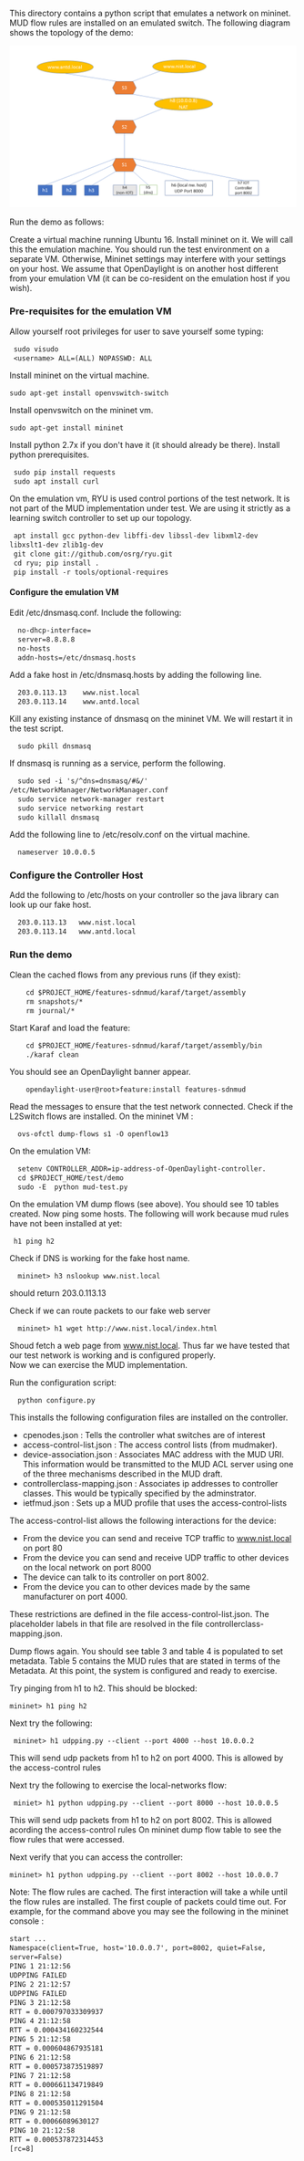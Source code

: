 This directory contains a python script that emulates a network on mininet. 
MUD flow rules are installed on an emulated switch. The following diagram
shows the topology of the demo:

![alt tag](docs/arch/DEMO-ARCH.png)

Run the demo as follows:

Create a virtual machine running Ubuntu 16. Install mininet on it.
We will call this the emulation machine.  You should run the test
environment on a separate VM. Otherwise, Mininet settings may interfere
with your settings on your host. We assume that OpenDaylight is on
another host different from your emulation VM (it can be co-resident on
the emulation host if you wish).

### Pre-requisites for the emulation VM ###

Allow yourself root privileges for user to save yourself some typing:

     sudo visudo
     <username> ALL=(ALL) NOPASSWD: ALL

Install mininet on the virtual machine.  


    sudo apt-get install openvswitch-switch

Install openvswitch on the mininet vm.

    sudo apt-get install mininet

Install python 2.7x if you don't have it (it should already be there).
Install python prerequisites.
	 
	 sudo pip install requests
	 sudo apt install curl

On the emulation vm, RYU is used control portions of the test network. It is not
part of the MUD implementation under test. We are using it strictly as
a learning switch controller to set up our topology.

     apt install gcc python-dev libffi-dev libssl-dev libxml2-dev libxslt1-dev zlib1g-dev
     git clone git://github.com/osrg/ryu.git
     cd ryu; pip install .
     pip install -r tools/optional-requires


#### Configure the emulation VM ####

Edit /etc/dnsmasq.conf.  Include the following:

      no-dhcp-interface=
      server=8.8.8.8
      no-hosts
      addn-hosts=/etc/dnsmasq.hosts

Add a fake host in /etc/dnsmasq.hosts by adding the following line.

      203.0.113.13    www.nist.local
      203.0.113.14    www.antd.local

Kill any existing instance of dnsmasq on the mininet VM. We will
restart it in the test script.

      sudo pkill dnsmasq

If dnsmasq is running as a service, perform the following.
      
      sudo sed -i 's/^dns=dnsmasq/#&/' /etc/NetworkManager/NetworkManager.conf
      sudo service network-manager restart
      sudo service networking restart
      sudo killall dnsmasq

Add the following line to /etc/resolv.conf on the virtual machine.
 
      nameserver 10.0.0.5

### Configure the Controller Host ###

Add the following to /etc/hosts on your controller so the java library can look up our fake host.

      203.0.113.13   www.nist.local
      203.0.113.14   www.antd.local


### Run the demo ###

Clean the cached flows from any previous runs (if they exist):

        cd $PROJECT_HOME/features-sdnmud/karaf/target/assembly
        rm snapshots/*
        rm journal/*

Start Karaf and load the feature:

        cd $PROJECT_HOME/features-sdnmud/karaf/target/assembly/bin
        ./karaf clean

You should see an OpenDaylight banner appear.

        opendaylight-user@root>feature:install features-sdnmud

Read the messages to ensure that the test network connected.
Check if the L2Switch flows are installed. On the mininet VM :

      ovs-ofctl dump-flows s1 -O openflow13

On the emulation VM:
 
      setenv CONTROLLER_ADDR=ip-address-of-OpenDaylight-controller.
      cd $PROJECT_HOME/test/demo
      sudo -E  python mud-test.py


On the emulation VM dump flows (see above). 
You should see 10 tables created. Now ping some hosts.
The following will work because mud rules have not been installed at yet:

     h1 ping h2 

Check if DNS is working for the fake host name. 

      mininet> h3 nslookup www.nist.local 

should return 203.0.113.13   

Check if we can route packets to our fake web server

      mininet> h1 wget http://www.nist.local/index.html  

Shoud fetch a web page from www.nist.local. Thus far we have tested
that our test network is working and is configured properly.  
Now we can exercise the MUD implementation.

Run the configuration script:

      python configure.py


This installs the following configuration files are installed on the controller.

- cpenodes.json : Tells the controller what switches are of interest
- access-control-list.json : The access control lists (from mudmaker).
- device-association.json  : Associates MAC address with the MUD URI. This information
   would be transmitted to the MUD ACL server using one of the three mechanisms described in the MUD draft.
- controllerclass-mapping.json : Associates ip addresses to controller classes. 
   This would be typically specified by the adminstrator.
- ietfmud.json : Sets up a MUD profile that uses the access-control-lists


The access-control-list allows the following interactions for the device:

- From the device you can send and receive TCP traffic to www.nist.local on port 80
- From the device you can send and receive UDP traffic to other devices on the local network on port 8000
- The device can talk to its controller on port 8002. 
- From the device you can to other devices made by the same manufacturer on port 4000.

These restrictions are defined in the file access-control-list.json. The placeholder labels in that file are
resolved in the file controllerclass-mapping.json.

Dump flows again. You should see table 3 and table 4 is populated to set metadata. Table 5 contains the MUD rules
that are stated in terms of the Metadata. At this point, the system is configured and ready to exercise.

Try pinging from h1 to h2. This should be blocked:

    mininet> h1 ping h2

Next try the following:

     mininet> h1 udpping.py --client --port 4000 --host 10.0.0.2

This will send udp packets from h1 to h2 on port 4000. This is allowed by the access-control rules

Next try the following to exercise the local-networks flow:

     miniet> h1 python udpping.py --client --port 8000 --host 10.0.0.5

This will send udp packets from h1 to h2 on port 8002. This is allowed acording the access-control rules
On mininet dump flow table to see the flow rules that were accessed.


Next verify that you can access the controller:

    mininet> h1 python udpping.py --client --port 8002 --host 10.0.0.7

Note: The flow rules are cached. The first interaction will take a while until the flow rules are installed.
The first couple of packets could time out. For example, for the command above you may see the following in 
the mininet console :


    start ...
    Namespace(client=True, host='10.0.0.7', port=8002, quiet=False, server=False)
    PING 1 21:12:56
    UDPPING FAILED 
    PING 2 21:12:57
    UDPPING FAILED 
    PING 3 21:12:58
    RTT = 0.000797033309937
    PING 4 21:12:58
    RTT = 0.000434160232544
    PING 5 21:12:58
    RTT = 0.000604867935181
    PING 6 21:12:58
    RTT = 0.000573873519897
    PING 7 21:12:58
    RTT = 0.000661134719849
    PING 8 21:12:58
    RTT = 0.000535011291504
    PING 9 21:12:58
    RTT = 0.00066089630127
    PING 10 21:12:58
    RTT = 0.000537872314453
    [rc=8]





